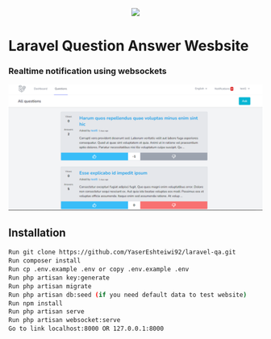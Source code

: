 <p align="center"><a href="https://laravel.com" target="_blank"><img src="https://raw.githubusercontent.com/laravel/art/master/logo-lockup/5%20SVG/2%20CMYK/1%20Full%20Color/laravel-logolockup-cmyk-red.svg" width="400"></a></p>

# Laravel Question Answer Wesbsite
### Realtime notification using websockets

![alt text](https://github.com/YaserEshteiwi92/laravel-qa/blob/master/git_images/laravel_main_screen.png)

## Installation

```sh
Run git clone https://github.com/YaserEshteiwi92/laravel-qa.git
Run composer install
Run cp .env.example .env or copy .env.example .env
Run php artisan key:generate
Run php artisan migrate
Run php artisan db:seed (if you need default data to test website)
Run npm install
Run php artisan serve
Run php artisan websocket:serve
Go to link localhost:8000 OR 127.0.0.1:8000
```
